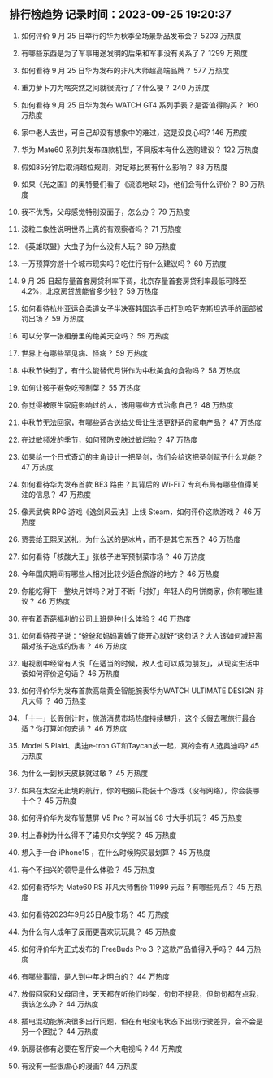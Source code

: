 
## 排行榜趋势 记录时间：2023-09-25 19:20:37
  
  1. 如何评价 9 月 25 日举行的华为秋季全场景新品发布会？ 5203 万热度
    
  2. 有哪些东西是为了军事用途发明的后来和军事没有关系了？ 1299 万热度
    
  3. 如何看待 9 月 25 日华为发布的非凡大师超高端品牌？ 577 万热度
    
  4. 重力萝卜刀为啥突然之间就很流行了？什么梗？ 240 万热度
    
  5. 如何看待 9 月 25 日华为发布 WATCH GT4 系列手表？是否值得购买？ 160 万热度
    
  6. 家中老人去世，可自己却没有想象中的难过，这是没良心吗? 146 万热度
    
  7. 华为 Mate60 系列共发布四款机型，不同版本有什么选购建议？ 122 万热度
    
  8. 假如85分钟后取消越位规则，对足球比赛有什么影响？ 88 万热度
    
  9. 如果《光之国》的奥特曼们看了《流浪地球 2》，他们会有什么评价？ 80 万热度
    
  10. 我不优秀，父母感觉特别没面子，怎么办？ 79 万热度
    
  11. 波粒二象性说明世界上真的有观察者吗？ 71 万热度
    
  12. 《英雄联盟》大虫子为什么没有人玩？ 69 万热度
    
  13. 一万预算穷游十个城市现实吗？吃住行有什么建议吗？ 60 万热度
    
  14. 9 月 25 日起存量首套房贷利率下调，北京存量首套房贷利率最低可降至4.2%，北京房贷族能省多少钱？ 59 万热度
    
  15. 如何看待杭州亚运会柔道女子半决赛韩国选手击打到哈萨克斯坦选手的面部被罚出场？ 59 万热度
    
  16. 可以分享一张相册里的绝美天空吗？ 59 万热度
    
  17. 世界上有哪些罕见病、怪病？ 59 万热度
    
  18. 中秋节快到了，有什么能替代月饼作为中秋美食的食物吗？ 58 万热度
    
  19. 如何让孩子避免吃预制菜？ 55 万热度
    
  20. 你觉得被原生家庭影响过的人，该用哪些方式治愈自己？ 48 万热度
    
  21. 中秋节无法回家，有哪些适合送给父母让生活更舒适的家电产品？ 47 万热度
    
  22. 在过敏频发的季节，如何预防皮肤过敏烂脸？ 47 万热度
    
  23. 如果给一个日式奇幻的主角设计一把圣剑，你们会给这把圣剑赋予什么功能？ 47 万热度
    
  24. 如何看待华为发布首款 BE3 路由？其背后的 Wi-Fi 7 专利布局有哪些值得关注的信息？ 47 万热度
    
  25. 像素武侠 RPG 游戏《逸剑风云决》上线 Steam，如何评价这款游戏？ 46 万热度
    
  26. 贾芸给王熙凤送礼，为什么送的是冰片，而不是其它东西？ 46 万热度
    
  27. 如何看待「核酸大王」张核子进军预制菜市场？ 46 万热度
    
  28. 今年国庆期间有哪些人相对比较少适合旅游的地方？ 46 万热度
    
  29. 你能吃得下一整块月饼吗？对于不断「讨好」年轻人的月饼商家，你有哪些建议？ 46 万热度
    
  30. 在有着奇葩福利的公司上班是种什么体验？ 46 万热度
    
  31. 如何看待孩子说：“爸爸和妈妈离婚了能开心就好”这句话？大人该如何减轻离婚对孩子造成的伤害？ 46 万热度
    
  32. 电视剧中经常有人说「在适当的时候，敌人也可以成为朋友」，从现实生活中该如何评价这句话？ 46 万热度
    
  33. 如何评价华为发布首款高端黄金智能腕表华为WATCH ULTIMATE DESIGN 非凡大师 ？ 46 万热度
    
  34. 「十一」长假倒计时，旅游消费市场热度持续攀升，这个长假去哪旅行最合适？你打算如何安排？ 46 万热度
    
  35. Model S Plaid、奥迪e-tron GT和Taycan放一起，真的会有人选奥迪吗? 45 万热度
    
  36. 为什么一到秋天皮肤就过敏？ 45 万热度
    
  37. 如果在太空无止境的航行，你的电脑只能装十个游戏（没有网络），你会装哪十个？ 45 万热度
    
  38. 如何评价华为发布智慧屏 V5 Pro？可以当 98 寸大手机玩？ 45 万热度
    
  39. 村上春树为什么得不了诺贝尔文学奖？ 45 万热度
    
  40. 想入手一台 iPhone15 ，在什么时候购买最划算？ 45 万热度
    
  41. 有个不扫兴的领导是什么体验？ 45 万热度
    
  42. 如何看待华为 Mate60 RS 非凡大师售价 11999 元起？有哪些亮点？ 45 万热度
    
  43. 如何看待2023年9月25日A股市场？ 45 万热度
    
  44. 为什么有人成年了反而更喜欢玩玩具？ 45 万热度
    
  45. 如何评价华为正式发布的 FreeBuds Pro 3 ？这款产品值得入手吗？ 44 万热度
    
  46. 有哪些事情，是人到中年才明白的？ 44 万热度
    
  47. 放假回家和父母同住，天天都在听他们吵架，句句不提我，但句句都在点我，我该怎么办？ 44 万热度
    
  48. 插电混动能解决很多出行问题，但在有电没电状态下出现行驶差异，会不会是另一个困扰？ 44 万热度
    
  49. 新房装修有必要在客厅安一个大电视吗 ? 44 万热度
    
  50. 有没有一些很虐心的漫画? 44 万热度
    